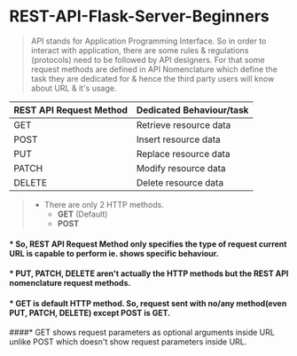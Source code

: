 # REST-API-Flask-Server-Beginners

> API stands for Application Programming Interface. So in order to interact with application, there are some rules & regulations (protocols) need to be followed by API designers. For that some request methods are defined in API Nomenclature which define the task they are dedicated for & hence the third party users will know about URL & it's usage.

REST API Request Method | Dedicated Behaviour/task
------------ | -------------
GET | Retrieve resource data
POST | Insert resource data
PUT | Replace resource data
PATCH | Modify resource data
DELETE | Delete resource data

> * There are only 2 HTTP methods.
>    * **GET** (Default)
>    * **POST**

#### * So, REST API Request Method only specifies the type of request current URL is capable to perform ie. shows specific behaviour.
#### * PUT, PATCH, DELETE aren't actually the HTTP methods but the REST API nomenclature request methods.
#### * GET is default HTTP method. So, request sent with no/any method(even PUT, PATCH, DELETE) except POST is GET.
####* GET shows request parameters as optional arguments inside URL unlike POST which doesn't show request parameters inside URL.
